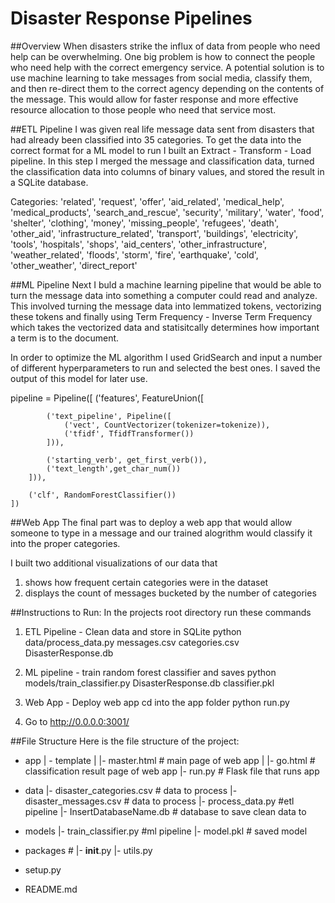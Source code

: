 # Disaster Response Pipelines
##Overview
When disasters strike the influx of data from people who need help can be overwhelming. One big problem is how to connect the people who need help with the correct emergency service. A potential solution is to use machine learning to take messages from social media, classify them, and then re-direct them to the correct agency depending on the contents of the message. This would allow for faster response and more effective resource allocation to those people who need that service most. 

##ETL Pipeline
I was given real life message data sent from disasters that had already been classified into 35 categories. To get the data into the correct format for a ML model to run I built an Extract - Transform - Load pipeline. In this step I merged the message and classification data, turned the classification data into columns of binary values, and stored the result in a SQLite database. 

Categories: 'related', 'request', 'offer', 'aid_related', 'medical_help',
       'medical_products', 'search_and_rescue', 'security', 'military',
       'water', 'food', 'shelter', 'clothing', 'money', 'missing_people',
       'refugees', 'death', 'other_aid', 'infrastructure_related', 'transport',
       'buildings', 'electricity', 'tools', 'hospitals', 'shops',
       'aid_centers', 'other_infrastructure', 'weather_related', 'floods',
       'storm', 'fire', 'earthquake', 'cold', 'other_weather',
       'direct_report'

##ML Pipeline
Next I buld a machine learning pipeline that would be able to turn the message data into something a computer could read and analyze. This involved turning the message data into lemmatized tokens, vectorizing these tokens and finally using Term Frequency - Inverse Term Frequency which takes the vectorized data and statisitcally determines how important a term is to the document. 

In order to optimize the ML algorithm I used GridSearch and input a number of different hyperparameters to run and selected the best ones. I saved the output of this model for later use. 


pipeline = Pipeline([
        ('features', FeatureUnion([

            ('text_pipeline', Pipeline([
                ('vect', CountVectorizer(tokenizer=tokenize)),
                ('tfidf', TfidfTransformer())
            ])),

            ('starting_verb', get_first_verb()),
            ('text_length',get_char_num())
        ])),

        ('clf', RandomForestClassifier())
    ])

##Web App
The final part was to deploy a web app that would allow someone to type in a message and our trained alogrithm would classify it into the proper categories. 

I built two additional visualizations of our data that
1) shows how frequent certain categories were in the dataset
2) displays the count of messages bucketed by the number of categories 


##Instructions to Run:
In the projects root directory run these commands
1) ETL Pipeline - Clean data and store in SQLite
    python data/process_data.py messages.csv categories.csv DisasterResponse.db

2) ML pipeline - train random forest classifier and saves
    python models/train_classifier.py DisasterResponse.db classifier.pkl

3) Web App - Deploy web app
    cd into the app folder
    python run.py

4) Go to http://0.0.0.0:3001/


##File Structure
Here is the file structure of the project: 

- app
| - template
| |- master.html  # main page of web app
| |- go.html  # classification result page of web app
|- run.py  # Flask file that runs app

- data
|- disaster_categories.csv  # data to process 
|- disaster_messages.csv  # data to process
|- process_data.py #etl pipeline
|- InsertDatabaseName.db   # database to save clean data to

- models
|- train_classifier.py #ml pipeline
|- model.pkl  # saved model 

- packages #
|- __init__.py
|- utils.py

- setup.py
- README.md